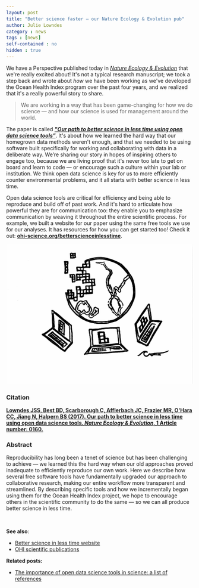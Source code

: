 ```yaml
---
layout: post
title: "Better science faster — our Nature Ecology & Evolution pub"
author: Julie Lowndes
category : news 
tags : [news]
self-contained : no
hidden : true
---
```


We have a Perspective published today in [*Nature Ecology & Evolution*](https://www.nature.com/natecolevol/) that we're really excited about! It's not a typical research manuscript; we took a step back and wrote about *how* we have been working as we've developed the Ocean Health Index program over the past four years, and we realized that it's a really powerful story to share.

>We are working in a way that has been game-changing for how we do science — and how our science is used for management around the world. 

The paper is called [***"Our path to better science in less time using open data science tools"***](https://www.nature.com/articles/s41559-017-0160). It's about how we learned the hard way that our homegrown data methods weren't enough, and that we needed to be using software built specifically for working and collaborating with data in a deliberate way. We’re sharing our story in hopes of inspiring others to engage too, because we are living proof that it's never too late to get on board and learn to code — or encourage such a culture within your lab or institution. We think open data science is key for us to more efficiently counter environmental problems, and it all starts with better science in less time. 

Open data science tools are critical for efficiency and being able to reproduce and build off of past work. And it's hard to articulate how powerful they are for communication too: they enable you to emphasize communication by weaving it throughout the entire scientific process. For example, we built a website for our paper using the same free tools we use for our analyses. It has resources for how you can get started too! Check it out: [**ohi-science.org/betterscienceinlesstime**](http://ohi-science.org/betterscienceinlesstime). 

<center><img src="../assets/downloads/other/nature_graphic_ohi_smith.jpg" width="500px"></center>



### Citation

**[Lowndes JSS, Best BD, Scarborough C, Afflerbach JC, Frazier MR, O'Hara CC, Jiang N, Halpern BS (2017). Our path to better science in less time using open data science tools. *Nature Ecology & Evolution*, 1 Article number: 0160.](https://www.nature.com/articles/s41559-017-0160)**  

### Abstract

Reproducibility has long been a tenet of science but has been challenging to achieve — we learned this the hard way when our old approaches proved inadequate to efficiently reproduce our own work. Here we describe how several free software tools have fundamentally upgraded our approach to collaborative research, making our entire workflow more transparent and streamlined. By describing specific tools and how we incrementally began using them for the Ocean Health Index project, we hope to encourage others in the scientific community to do the same — so we can all produce better science in less time.


<br>

**See also**: 

- [Better science in less time website](http://ohi-science.org/betterscienceinlesstime)  
- [OHI scientific publications](http://ohi-science.org/resources/publications/)


**Related posts:** 

- [The importance of open data science tools in science: a list of references](http://ohi-science.org/news/importance-of-open-data-science-tools)
